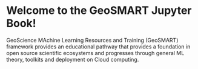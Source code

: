 # Welcome to the GeoSMART Jupyter Book!

GeoScience MAchine Learning Resources and Training (GeoSMART) framework provides an educational pathway that provides a foundation in open source scientific ecosystems and progresses through general ML theory, toolkits and deployment on Cloud computing.
